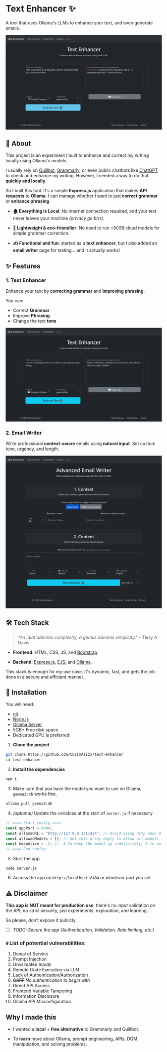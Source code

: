 # Text Enhancer ✨

A tool that uses Ollama's LLMs to enhance your text, and even generate emails.

![](docs/assets/image_1.png)

## 📖 About

This project is an experiment I built to enhance and correct my writing locally using Ollama's models.

I usually rely on [Quillbot](https://quillbot.com/grammar-check), [Grammarly](https://www.grammarly.com/grammar-check), or even public chatbots like [ChatGPT](https://chatgpt.com/) to check and enhance my writing. However, I needed a way to do that **quickly and locally**.

So I built this tool. It's a simple **Express.js** application that makes **API requests** to **Ollama**. I can manage whether I want to just **correct grammar** or **enhance phrasing**. 

- **🏠 Everything is Local**: No internet connection required, and your text never leaves your machine _(privacy go brrr)_.

- **🌱 Lightweight & eco-friendlier**: No need to run ~500B cloud models for simple grammar correction.

- **✍️ Functional and fun**: started as a **text enhancer**, but I also added an **email writer** page for testing… and it actually works!


## ✨ Features 

### 1. Text Enhancer

Enhance your text by **correcting grammar** and **improving phrasing**.

You can:
- Correct **Grammar**
- Improve **Phrasing**
- Change the text **tone**

![](docs/assets/image_2.png)

### 2. Email Writer

Write professional **context-aware** emails using **natural input**. Set custom tone, urgency, and length.

![](docs/assets/image_3.png)

## 🛠️ Tech Stack

> *"An idiot admires complexity; a genius admires simplicity."* - Terry A. Davis

- **Frontend**: HTML, CSS, JS, and [Bootstrap](https://getbootstrap.com/).

- **Backend**: [Express.js](https://expressjs.com/), [EJS](https://ejs.co/), and [Ollama](https://ollama.com/).

This stack is enough for my use case. It's dynamic, fast, and gets the job done in a secure and efficient manner.

## 🚀 Installation

You will need:

- [git](https://git-scm.com/downloads)
- [Node.js](https://nodejs.org/en/download/)
- [Ollama Server](https://ollama.com/download)
- 5GB+ Free disk space
- Dedicated GPU is preferred

1. **Clone the project**

```bash
git clone https://github.com/CuzImAzizx/text-enhancer
cd text-enhancer
```

2. **Install the dependencies**

```bash
npm i
```

3. Make sure that you have the model you want to use on Ollama, `gemma3:4b` works fine.

```bash
ollama pull gemma3:4b
```

4. _(optional)_ Update the variables at the start of `server.js` if necessary

```js
// ==== Start config ====
const appPort = 8404;
const ollamaURL = "http://127.0.0.1:11434"; // Avoid using http when Ollama is not on the same host
const allowedModels = []; // Set this array empty to allow all models
const keepAlive = -1; // -1 To keep the model up indefinitely, 0 to unload immediately, 5 to unload after 5 minutes.
// ==== End config
```

5. Start the app

```
node server.js
```

6. Access the app on `http://localhost:8404` _or whatever port you set_

## ⚠️ Disclaimer

**This app is NOT meant for production use**, there's no input validation on the API, no strict security, just experiments, exploration, and learning.

So please, don’t expose it publicly.

- [ ] *TODO: Secure the app (Authentication, Validation, Rate limiting, etc.)*

### 💀 List of potential vulnerabilities:
1. Denial of Service
2. Prompt Injection
3. Unvalidated Inputs
4. Remote Code Execution via LLM
5. Lack of Authentication/Authorization
6. ~~CSRF~~ _No authentication to begin with_
7. Direct API Access
8. Frontend Variable Tampering
9. Information Disclosure
10. Ollama API Misconfiguration

## Why I made this

- I wanted a **local** + **free alternative** to Grammarly and Quillbot.

- To **learn** more about Ollama, prompt engineering, APIs, DOM manipulation, and solving problems.
